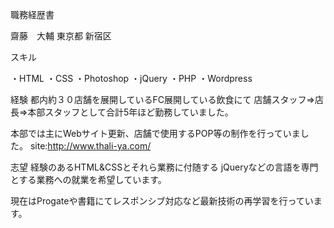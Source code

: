 職務経歴書

齋藤　大輔
東京都 新宿区


スキル

・HTML
・CSS
・Photoshop
・jQuery
・PHP
・Wordpress

経験
都内約３０店舗を展開しているFC展開している飲食にて
店舗スタッフ⇒店長⇒本部スタッフとして合計5年ほど勤務していました。

本部では主にWebサイト更新、店舗で使用するPOP等の制作を行っていました。
site:http://www.thali-ya.com/

志望
経験のあるHTML&CSSとそれら業務に付随する
jQueryなどの言語を専門とする業務への就業を希望しています。

現在はProgateや書籍にてレスポンシブ対応など最新技術の再学習を行っています。

